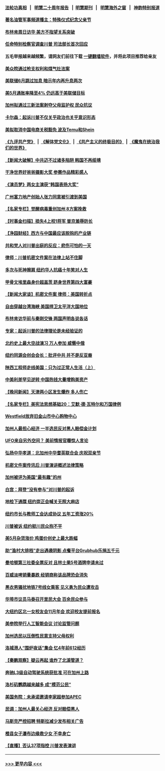 #### [法轮功真相](https://github.com/gfw-breaker/truth/blob/master/README.md?t=0) &nbsp;&nbsp;|&nbsp;&nbsp; [明慧二十周年报告](https://github.com/gfw-breaker/mh-reports/blob/master/README.md?t=0) &nbsp;&nbsp;|&nbsp;&nbsp;[明慧期刊](https://github.com/gfw-breaker/mh-qikan) &nbsp;&nbsp;|&nbsp;&nbsp; [明慧海外之窗](https://github.com/gfw-breaker/mh-news/blob/master/README.md?t=0) &nbsp;&nbsp;|&nbsp;&nbsp; [神韵特别报道](https://github.com/gfw-breaker/mh-news/blob/master/shenyun.md?t=0)
#### [著名油管军事频道播主：特殊仪式纪念父亲节](../pages/nsc412/n14016241.md?t=06150643) 
#### [布林肯周日访华 美方不指望关系突破](../pages/nsc412/n14016181.md?t=06150643) 
#### [任命特别检察官调查川普 司法部长首次回应](../pages/nsc412/n14016226.md?t=06150643) 
#### 五毛举报越来越频繁，请网友们前往下载 [一键翻墙软件](https://github.com/gfw-breaker/ssr-accounts)，并将此项目推荐给亲友
#### [美众院通过枪支权利和煤气灶法案](../pages/nsc412/n14016178.md?t=06150643) 
#### [美联储6月跳过加息 暗示年内再升息两次](../pages/nsc412/n14016202.md?t=06150643) 
#### [美5月通胀率降至4% 仍远高于美联储目标](../pages/nsc412/n14016220.md?t=06150643) 
#### [加州拟通过三新法案剥夺父母监护权 民众抗议](../pages/nsc412/n14015704.md?t=06150643) 
#### [卡尔森：起诉川普不仅关乎政治也关乎意识形态](../pages/nsc412/n14016162.md?t=06150643) 
#### [美拟取消中国电商关税豁免 波及Temu和Shein](../pages/nsc412/n14016163.md?t=06150643) 
#### [《九评共产党》](https://github.com/begood0513/9ping.md/blob/master/README.md) &nbsp;|&nbsp; [《解体党文化》](../../../../jtdwh.md/blob/master/README.md)  &nbsp;|&nbsp; [《共产主义的终极目的》](../../../../gczydzjmd.md/blob/master/README.md) &nbsp;|&nbsp; [《魔鬼在统治我们的世界》](../../../../mgztzwmdsj.md/blob/master/README.md) 
#### [【新闻大破解】中共迈不过诸多陷阱 韩国不再绥靖](../pages/nsc412/n14016083.md?t=06150643) 
#### [干净世界好爸爸摄影大奖 参赛作品精彩感人](../pages/nsc412/n14015613.md?t=06150643) 
#### [《演员梦》两女主演获“韩国表扬大奖”](../pages/nsc412/n14016121.md?t=06150643) 
#### [广州富力地产创始人张力同意被引渡到美国](../pages/nsc412/n14016177.md?t=06150643) 
#### [【名家专栏】觉醒病毒重创加州 8方案挽救](../pages/nsc412/n14016042.md?t=06150643) 
#### [【时事金扫描】损失4上校1将军 普京羞辱防长](../pages/nsc412/n14016107.md?t=06150643) 
#### [【净园财经】西方与中国最应该脱钩的产业链](../pages/nsc412/n14016113.md?t=06150643) 
#### [共和党人对川普出庭的反应：悲伤可怕的一天](../pages/nsc412/n14015556.md?t=06150643) 
#### [律师：川普机密文件案在法律上站不住脚](../pages/nsc412/n14016063.md?t=06150643) 
#### [多次与死神擦肩 纽约华人抗癌十年笑对人生](../pages/nsc412/n14015468.md?t=06150643) 
#### [甲骨文埃里森身价超盖茨 跻身世界第四大富豪](../pages/nsc412/n14015822.md?t=06150643) 
#### [【新闻大家谈】机密文件案 律师：美国转折点](../pages/nsc412/n14016019.md?t=06150643) 
#### [自由穿越台湾海峡 美国捍卫太平洋大国地位](../pages/nsc412/n14015222.md?t=06150643) 
#### [布林肯访华前与秦刚交锋 两国声明各说各话](../pages/nsc412/n14016061.md?t=06150643) 
#### [专家：起诉川普的法律理论是未经验证的](../pages/nsc412/n14015803.md?t=06150643) 
#### [北约史上最大空战演习 万人参加 威慑中俄](../pages/nsc412/n14016016.md?t=06150643) 
#### [纽约同源会创会会长：批评中共 并不是反亚裔](../pages/nsc412/n14015688.md?t=06150643) 
#### [陕西工程师走线美国：只为过正常人生活（上）](../pages/nsc412/n14015800.md?t=06150643) 
#### [中美利差罕见逆转 中国热钱大量增购美资产](../pages/nsc412/n14015938.md?t=06150643) 
#### [【晚间新闻】天津两小区发生爆炸 多人伤亡](../pages/nsc412/n14015882.md?t=06150643) 
#### [【名家专栏】美宪法思想基础20：艾默‧德‧瓦特尔和万国律例](../pages/nsc412/n14015312.md?t=06150643) 
#### [Westfield放弃旧金山市中心购物中心](../pages/nsc412/n14015829.md?t=06150643) 
#### [加州人最担心经济 一半选民反对黑人赔偿金计划](../pages/nsc412/n14015807.md?t=06150643) 
#### [UFO来自另外空间？ 美前情报官曝惊人言论](../pages/nsc412/n14015742.md?t=06150643) 
#### [弘扬中华孝道：北加州中华耆英联合会 庆祝双亲节](../pages/nsc412/n14015750.md?t=06150643) 
#### [机密文件案传讯后 川普演讲概述法律策略](../pages/nsc412/n14015718.md?t=06150643) 
#### [加州被评为美国“最有趣”的州](../pages/nsc412/n14015739.md?t=06150643) 
#### [白宫：拜登“没有参与”对川普的起诉](../pages/nsc412/n14015636.md?t=06150643) 
#### [地检下通牒 纽约崇正会喊关无照大麻店](../pages/nsc412/n14015686.md?t=06150643) 
#### [纽约市长与教师工会达成协议 五年工资涨20%](../pages/nsc412/n14015724.md?t=06150643) 
#### [川普被诉 纽约挺川民众抱不平](../pages/nsc412/n14015726.md?t=06150643) 
#### [美5月杂货涨价 鸡蛋价创史上最大跌幅](../pages/nsc412/n14015620.md?t=06150643) 
#### [助“渔村大排档”走出遇袭阴影 点餐平台Grubhub乐捐五千元](../pages/nsc412/n14015721.md?t=06150643) 
#### [曼哈顿第三社委全票反对 且林士果5号酒牌申请未过](../pages/nsc412/n14015723.md?t=06150643) 
#### [百威淡啤销量暴跌 经销商称该品牌恐会消失](../pages/nsc412/n14015564.md?t=06150643) 
#### [黑衣男骚扰地铁7号线女乘客 见义勇为民众遭攻击](../pages/nsc412/n14015729.md?t=06150643) 
#### [华埠市议员马泰召开里民大会 百余民众参与](../pages/nsc412/n14015731.md?t=06150643) 
#### [大纽约区北一女校友会11月年会 欢迎校友提前报名](../pages/nsc412/n14015734.md?t=06150643) 
#### [美参院举行人工智能会议 讨论监管问题](../pages/nsc412/n14015499.md?t=06150643) 
#### [加州选民以压倒性民意支持父母权利](../pages/nsc412/n14015659.md?t=06150643) 
#### [洛城港人“围炉夜话”集会 忆4年前612经历](../pages/nsc412/n14015654.md?t=06150643) 
#### [【秦鹏观察】疑云再起 谁炸了北溪管道？](../pages/nsc412/n14015554.md?t=06150643) 
#### [奔驰L3级自动驾驶系统获批准 可在加州上路](../pages/nsc412/n14015644.md?t=06150643) 
#### [洛杉矶鹦鹉越来越多 成“模范公民”](../pages/nsc412/n14015618.md?t=06150643) 
#### [美国务院：未承诺邀请李家超参加APEC](../pages/nsc412/n14015549.md?t=06150643) 
#### [民调：加州人最关心经济 反对赔偿黑人](../pages/nsc412/n14015602.md?t=06150643) 
#### [马斯克严控招聘 特斯拉减少发布相关广告](../pages/nsc412/n14015562.md?t=06150643) 
#### [橙县女子瀑布边缘救少女 不幸身亡](../pages/nsc412/n14015598.md?t=06150643) 
#### [【直播】否认37项指控 川普发表演讲](../pages/nsc412/n14015543.md?t=06150643) 

----
#### [ >>> 更早内容 <<< ](../indexes/nsc412-earlier.md)
